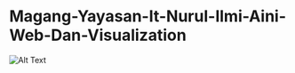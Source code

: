 # Magang-Yayasan-It-Nurul-Ilmi-Aini-Web-Dan-Visualization
![Alt Text](Screenshot%202023-09-08%20140728.png)
